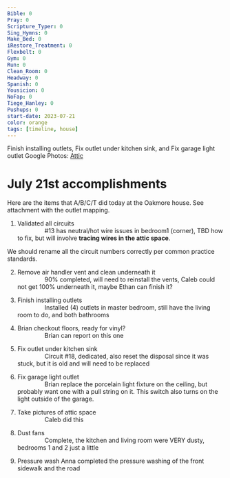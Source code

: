```yaml
---
Bible: 0
Pray: 0
Scripture_Typer: 0
Sing_Hymns: 0
Make_Bed: 0
iRestore_Treatment: 0
Flexbelt: 0
Gym: 0
Run: 0
Clean_Room: 0
Headway: 0
Spanish: 0
Yousicion: 0
NoFap: 0
Tiege_Hanley: 0
Pushups: 0
start-date: 2023-07-21
color: orange
tags: [timeline, house]
---
```

<span
	  class='ob-timelines' 
	  data-title='Clean Return Plenum' 
	  data-img = 'https://lh3.googleusercontent.com/pw/ADCreHcLiULd8DoogYREwmEP3vOBS6uOYo-CnPHSTRl-XifWCCWGlVj0lxWM40lV9ib-PdIDUM4A0dkDi-t2odac5uFNZsCW2OZSsrrJYw1Fv-GqlrO6L7YDQGG7xylhUQ2vmCVenkPUOuCMJdbJvNtJccK_Rw=w1241-h931-s-no-gm?authuser=0'>
	  Finish installing outlets, Fix outlet under kitchen sink, and Fix garage light outlet
</span>
Google Photos: [Attic](https://photos.app.goo.gl/g4VVVuLDR7Ag2h5P8)

# July 21st accomplishments

Here are the items that A/B/C/T did today at the Oakmore house. See attachment with the outlet mapping.

1) Validated all circuits  
                #13 has neutral/hot wire issues in bedroom1 (corner), TBD how to fix, but will involve **tracing wires in the attic space**.

We should rename all the circuit numbers correctly per common practice standards.

2) Remove air handler vent and clean underneath it  
                90% completed, will need to reinstall the vents, Caleb could not get 100% underneath it, maybe Ethan can finish it?
	
3) Finish installing outlets  
                Installed (4) outlets in master bedroom, still have the living room to do, and both bathrooms
	
4) Brian checkout floors, ready for vinyl?  
                Brian can report on this one
	
5) Fix outlet under kitchen sink  
                Circuit #18, dedicated, also reset the disposal since it was stuck, but it is old and will need to be replaced
	
6) Fix garage light outlet  
                Brian replace the porcelain light fixture on the ceiling, but probably want one with a pull string on it. This switch also turns on the light outside of the garage.
	
7) Take pictures of attic space  
                Caleb did this
	
8) Dust fans  
                Complete, the kitchen and living room were VERY dusty, bedrooms 1 and 2 just a little
	
9) Pressure wash
	Anna completed the pressure washing of the front sidewalk and the road

